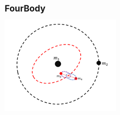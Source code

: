 # FourBody
<img src="FourBody.png" alt="Schematic configuration of the four-body system" height="300">

